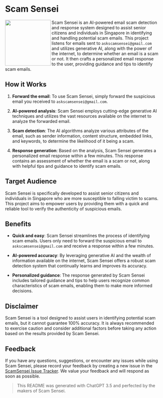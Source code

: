 # Scam Sensei

<img align="left" src="https://github.com/The-Farmers/ScamSensei/assets/68203159/76b9bbe3-d0e6-4df6-88cd-66edfaa364b1" width="150px">

Scam Sensei is an AI-powered email scam detection and response system designed to assist senior citizens and individuals in Singapore in identifying and handling potential scam emails. This project listens for emails sent to `askscamsensei@gmail.com` and utilizes generative AI, along with the power of the internet, to determine whether an email is a scam or not. It then crafts a personalized email response to the user, providing guidance and tips to identify scam emails.

## How it Works

1. **Forward the email**: To use Scam Sensei, simply forward the suspicious email you received to `askscamsensei@gmail.com`. 

2. **AI-powered analysis**: Scam Sensei employs cutting-edge generative AI techniques and utilizes the vast resources available on the internet to analyze the forwarded email.

3. **Scam detection**: The AI algorithms analyze various attributes of the email, such as sender information, content structure, embedded links, and keywords, to determine the likelihood of it being a scam.

4. **Response generation**: Based on the analysis, Scam Sensei generates a personalized email response within a few minutes. This response contains an assessment of whether the email is a scam or not, along with helpful tips and guidance to identify scam emails.

## Target Audience

Scam Sensei is specifically developed to assist senior citizens and individuals in Singapore who are more susceptible to falling victim to scams. This project aims to empower users by providing them with a quick and reliable tool to verify the authenticity of suspicious emails.

## Benefits

- **Quick and easy**: Scam Sensei streamlines the process of identifying scam emails. Users only need to forward the suspicious email to `askscamsensei@gmail.com` and receive a response within a few minutes.

- **AI-powered accuracy**: By leveraging generative AI and the wealth of information available on the internet, Scam Sensei offers a robust scam detection system that continually learns and improves its accuracy.

- **Personalized guidance**: The response generated by Scam Sensei includes tailored guidance and tips to help users recognize common characteristics of scam emails, enabling them to make more informed decisions.

## Disclaimer

Scam Sensei is a tool designed to assist users in identifying potential scam emails, but it cannot guarantee 100% accuracy. It is always recommended to exercise caution and consider additional factors before taking any action based on the results provided by Scam Sensei. 

## Feedback

If you have any questions, suggestions, or encounter any issues while using Scam Sensei, please record your feedback by creating a new issue in the [ScamSensei Issue Tracker](https://github.com/The-Farmers/ScamSensei/issues). We value your feedback and will respond as soon as possible.

> This README was generated with ChatGPT 3.5 and perfected by the makers of Scam Sensei.
